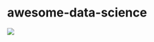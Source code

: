 # awesome-data-science

![](https://qph.fs.quoracdn.net/main-qimg-8f136ca872d80f96826c5b1502291b60)


